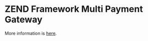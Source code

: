 # ZEND Framework Multi Payment Gateway

More information is [here](http://lifeinide.com/post/2010-12-30-zend-multiplayment-gateway/).
